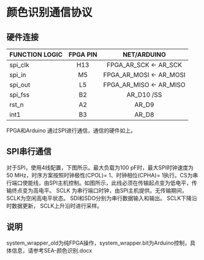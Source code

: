# 颜色识别通信协议

## 硬件连接
| FUNCTION  LOGIC | FPGA PIN | NET/ARDUINO |
| ---------- | :-----------:  | :-----------: |
| spi_clk | H13 | FPGA_AR_SCK  <- AR_SCK |
| spi_in | M5 | FPGA_AR_MOSI <- AR_MOSI |
| spi_out | L5 | FPGA_AR_MISO <- AR_MISO |
| spi_fss | B2 | AR_D10   /SS |
| rst_n | A2 | AR_D9 |
| int1 | B3 | AR_D8 |

FPGA和Arduino 通过SPI进行通信，通信的硬件如上。

## SPI串行通信
对于SPI，使用4线配置，下图所示。最大负载为100 pF时，最大SPI时钟速度为50 MHz，时序方案按照时钟极性(CPOL)= 1、时钟相位(CPHA)= 1执行。CS为串行端口使能线，由SPI主机控制。如图所示，此线必须在传输起点变为低电平，传输终点变为高电平。 SCLK
为串行端口时钟，由SPI主机提供。无传输期间， SCLK为空闲高电平状态。 SDI和SDO分别为串行数据输入和输出。 SCLK下降沿时数据更新， SCLK上升沿时进行采样。


## 说明
system_wrapper_old为纯FPGA操作，system_wrapper.bit为Arduino控制，具体信息，请参考SEA-颜色识别.docx